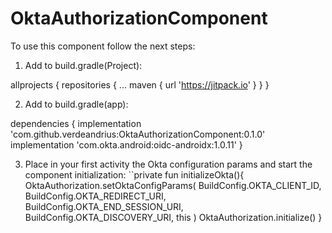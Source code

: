 # OktaAuthorizationComponent

To use this component follow the next steps: 

1. Add to build.gradle(Project):

allprojects {
		repositories {
			...
			maven { url 'https://jitpack.io' }
		}
	}
  
2. Add to build.gradle(app):

dependencies {
	        implementation 'com.github.verdeandrius:OktaAuthorizationComponent:0.1.0'
		implementation 'com.okta.android:oidc-androidx:1.0.11'
	}
  
3. Place in your first activity the Okta configuration params and start the component initialization: 
``private fun initializeOkta(){
        OktaAuthorization.setOktaConfigParams(
            BuildConfig.OKTA_CLIENT_ID,
            BuildConfig.OKTA_REDIRECT_URI,
            BuildConfig.OKTA_END_SESSION_URI,
            BuildConfig.OKTA_DISCOVERY_URI,
            this
        )
        OktaAuthorization.initialize()
    }
